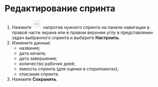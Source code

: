 # Редактирование спринта

1. Нажмите <img src="../../../../.gitbook/assets/изображение (105).png" alt="" data-size="line"> напротив нужного спринта на панели навигации в правой части экрана или в правом верхнем углу в представлении задач выбранного спринта и выберите **Настроить**.
2. Измените данные:
   * название;
   * дата начала;
   * дата завершения;
   * количество рабочих дней;
   * емкость спринта (для оценки в сторипоинтах);
   * описание спринта.
3. Нажмите **Сохранить**.
